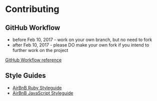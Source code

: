 # Contributing

## GitHub Workflow
- before Feb 10, 2017 - work on your own branch, but no need to fork
- after Feb 10, 2017 - please DO make your own fork if you intend to further work on the project

[GitHub Workflow reference](https://github.com/stujo/agile-git-workflow/blob/master/README.md)

## Style Guides
- [AirBnB Ruby Styleguide](https://github.com/airbnb/ruby)
- [AirBnB JavaScript Styleguide](https://github.com/airbnb/javascript)
